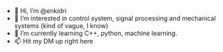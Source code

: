 - 👋 Hi, I’m @enkidri
- 👀 I’m interested in control system, signal processing and mechanical systems (kind of vague, I know)
- 🌱 I’m currently learning C++, python, machine learning.
- 📫 Hit my DM up right here

<!---
enkidri/enkidri is a ✨ special ✨ repository because its `README.md` (this file) appears on your GitHub profile.
You can click the Preview link to take a look at your changes.
--->

